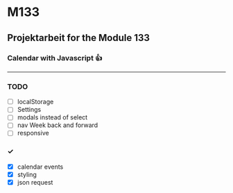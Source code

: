 # M133

## Projektarbeit for the Module 133

### Calendar with Javascript 👍

------------------------------

### TODO

- [ ] localStorage 
- [ ] Settings
- [ ] modals instead of select
- [ ] nav Week back and forward
- [ ] responsive
 
###  ✓
- [x] calendar events
- [x] styling 
- [x] json request 
